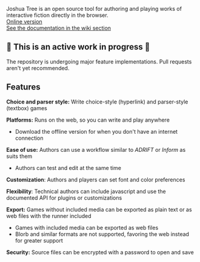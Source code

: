 Joshua Tree is an open source tool for authoring and playing works of interactive fiction directly in the browser.  
[Online version](https://joshualamusga.github.io/joshua-tree/#/)  
[See the documentation in the wiki section](https://github.com/JoshuaLamusga/joshua-tree/wiki)

## 🚧 This is an active work in progress 🚧

The repository is undergoing major feature implementations. Pull requests aren't yet recommended.

## Features

**Choice and parser style:** Write choice-style (hyperlink) and parser-style (textbox) games

**Platforms:** Runs on the web, so you can write and play anywhere

- Download the offline version for when you don't have an internet connection

**Ease of use:** Authors can use a workflow similar to _ADRIFT_ or _Inform_ as suits them

- Authors can test and edit at the same time

**Customization**: Authors and players can set font and color preferences

**Flexibility**: Technical authors can include javascript and use the documented API for plugins or customizations

**Export:** Games without included media can be exported as plain text or as web files with the runner included

- Games with included media can be exported as web files
- Blorb and similar formats are not supported, favoring the web instead for greater support

**Security:** Source files can be encrypted with a password to open and save
